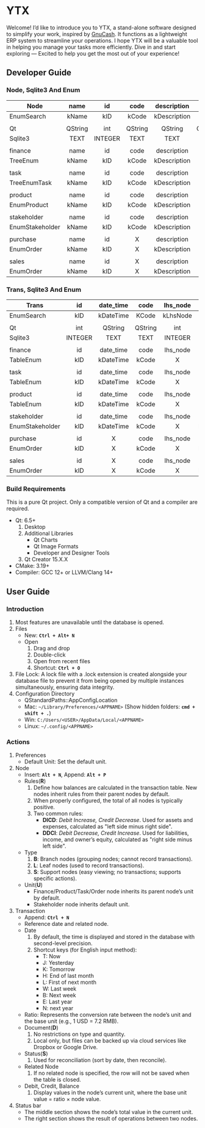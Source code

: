 # YTX

Welcome! I’d like to introduce you to YTX, a stand-alone software designed to simplify your work, inspired by [GnuCash](https://gnucash.org). It functions as a lightweight ERP system to streamline your operations. I hope YTX will be a valuable tool in helping you manage your tasks more efficiently. Dive in and start exploring — Excited to help you get the most out of your experience!

## Developer Guide

### Node, Sqlite3 And Enum

| Node            |  name   |   id    |  code   | description  |  note   |  type   |  rule   |  unit   |  party  | employee  | date_time |  color  |  document   |    first     |   second    | discount  | finished  | initial_total | final_total |
| --------------- | :-----: | :-----: | :-----: | :----------: | :-----: | :-----: | :-----: | :-----: | :-----: | :-------: | :-------: | :-----: | :---------: | :----------: | :---------: | :-------: | :-------: | :-----------: | :---------: |
| EnumSearch      |  kName  |   kID   |  kCode  | kDescription |  kNote  |  kType  |  kRule  |  kUnit  | kParty  | kEmployee | kDateTime | KColor  |  kDocument  |    kFirst    |   kSecond   | kDiscount | kFinished | kInitialTotal | kFinalTotal |
|                 |         |         |         |              |         |         |         |         |         |           |           |         |             |              |             |           |           |               |             |
| Qt              | QString |   int   | QString |   QString    | QString |   int   |  bool   |   int   |   int   |    int    |  QString  | QString | QStringList |    double    |   double    |  double   |   bool    |    double     |   double    |
| Sqlite3         |  TEXT   | INTEGER |  TEXT   |     TEXT     |  TEXT   | INTEGER | BOOLEAN | INTEGER | INTEGER |  INTEGER  |   DATE    |  TEXT   |    TEXT     |   NUMERIC    |   NUMERIC   |  NUMERIC  |  BOOLEAN  |    NUMERIC    |   NUMERIC   |
|                 |         |         |         |              |         |         |         |         |         |           |           |         |             |              |             |           |           |               |             |
| finance         |  name   |   id    |  code   | description  |  note   |  type   |  rule   |  unit   |    X    |     X     |     X     |    X    |      X      |      X       |      X      |     X     |     X     | foreign_total | local_total |
| TreeEnum        |  kName  |   kID   |  kCode  | kDescription |  kNote  |  kType  |  kRule  |  kUnit  |    X    |     X     |     X     |    X    |      X      |      X       |      X      |     X     |     X     | kForeignTotal | kLocalTotal |
|                 |         |         |         |              |         |         |         |         |         |           |           |         |             |              |             |           |           |               |             |
| task            |  name   |   id    |  code   | description  |  note   |  type   |  rule   |  unit   |    X    |     X     | date_time |  color  |  document   |  unit_cost   |      X      |     X     | finished  |   quantity    |   amount    |
| TreeEnumTask    |  kName  |   kID   |  kCode  | kDescription |  kNote  |  kType  |  kRule  |  kUnit  |    X    |     X     | kDateTime | kColor  |  kDocument  |  kUnitCost   |      X      |     X     | kFinished |   kQuantity   |   kAmount   |
|                 |         |         |         |              |         |         |         |         |         |           |           |         |             |              |             |           |           |               |             |
| product         |  name   |   id    |  code   | description  |  note   |  type   |  rule   |  unit   |    X    |     X     |     X     |  color  |      X      |  unit_price  | commission  |     X     |     X     |   quantity    |   amount    |
| EnumProduct     |  kName  |   kID   |  kCode  | kDescription |  kNote  |  kType  |  kRule  |  kUnit  |    X    |     X     |     X     | kColor  |      X      |  kUnitPrice  | kCommission |     X     |     X     |   kQuantity   |   kAmount   |
|                 |         |         |         |              |         |         |         |         |         |           |           |         |             |              |             |           |           |               |             |
| stakeholder     |  name   |   id    |  code   | description  |  note   |  type   |  rule   |  unit   |    X    | employee  | deadline  |    X    |      X      | payment_term |  tax_rate   |     X     |     X     |       X       |   amount    |
| EnumStakeholder |  kName  |   kID   |  kCode  | kDescription |  kNote  |  kType  |  kRule  |  kUnit  |    X    | kEmployee | kDeadline |    X    |      X      | kPaymentTerm |  kTaxRate   |     X     |     X     |       X       |   kAmount   |
|                 |         |         |         |              |         |         |         |         |         |           |           |         |             |              |             |           |           |               |             |
| purchase        |  name   |   id    |    X    | description  |    X    |  type   |  rule   |  unit   |  party  | employee  | date_time |    X    |      X      |    first     |   second    | discount  | finished  | gross_amount  | net_amount  |
| EnumOrder       |  kName  |   kID   |    X    | kDescription |    X    |  kType  |  kRule  |  kUnit  | kParty  | kEmployee | kDateTime |    X    |      X      |    kFirst    |   kSecond   | kDiscount | kFinished | kGrossAmount  | kNetAmount  |
|                 |         |         |         |              |         |         |         |         |         |           |           |         |             |              |             |           |           |               |             |
| sales           |  name   |   id    |    X    | description  |    X    |  type   |  rule   |  unit   |  party  | employee  | date_time |    X    |      X      |    first     |   second    | discount  | finished  | gross_amount  | net_amount  |
| EnumOrder       |  kName  |   kID   |    X    | kDescription |    X    |  kType  |  kRule  |  kUnit  | kParty  | kEmployee | kDateTime |    X    |      X      |    kFirst    |   kSecond   | kDiscount | kFinished | kGrossAmount  | kNetAmount  |

### Trans, Sqlite3 And Enum

| Trans           |   id    | date_time |  code   | lhs_node | lhs_ratio  | lhs_debit | lhs_credit | description  |   support_id    | discount  |  document   |  state  | rhs_credit |  rhs_debit   |   rhs_ratio    |    rhs_node    |
| --------------- | :-----: | :-------: | :-----: | :------: | :--------: | :-------: | :--------: | :----------: | :-------------: | :-------: | :---------: | :-----: | :--------: | :----------: | :------------: | :------------: |
| EnumSearch      |   kID   | kDateTime |  KCode  | kLhsNode | kLhsRatio  | kLhsDebit | kLhsCredit | kDescription |   kSupportID    | kDiscount |  kDocument  | kState  | kRhsCredit |  kRhsDebit   |   kRhsRatio    |    kRhsNode    |
|                 |         |           |         |          |            |           |            |              |                 |           |             |         |            |              |                |                |
| Qt              |   int   |  QString  | QString |   int    |   double   |  double   |   double   |   QString    |       int       |  double   | QStringList |  bool   |   double   |    double    |     double     |      int       |
| Sqlite3         | INTEGER |   TEXT    |  TEXT   | INTEGER  |  NUMERIC   |  NUMERIC  |  NUMERIC   |     TEXT     |    INTERGER     |  NUMERIC  |    TEXT     | BOOLEAN |  NUMERIC   |   NUMERIC    |    NUMERIC     |    INTEGER     |
|                 |         |           |         |          |            |           |            |              |                 |           |             |         |            |              |                |                |
| finance         |   id    | date_time |  code   | lhs_node | lhs_ratio  | lhs_debit | lhs_credit | description  |   support_id    |     X     |  document   |  state  | rhs_credit |  rhs_debit   |   rhs_ratio    |    rhs_node    |
| TableEnum       |   kID   | kDateTime |  kCode  |    X     | kLhsRatio  |  kDebit   |  kCredit   | kDescription |   kSupportID    |     X     |  kDocument  | kState  |     X      |      X       |       X        |    kRhsNode    |
|                 |         |           |         |          |            |           |            |              |                 |           |             |         |            |              |                |                |
| task            |   id    | date_time |  code   | lhs_node | unit_cost  | lhs_debit | lhs_credit | description  |   support_id    |     X     |  document   |  state  | rhs_credit |  rhs_debit   |       X        |    rhs_node    |
| TableEnum       |   kID   | kDateTime |  kCode  |    X     | kUnitCost  |  kDebit   |  kCredit   | kDescription |   kSupportID    |     X     |  kDocument  | kState  |     X      |      X       |       X        |    kRhsNode    |
|                 |         |           |         |          |            |           |            |              |                 |           |             |         |            |              |                |                |
| product         |   id    | date_time |  code   | lhs_node | unit_cost  | lhs_debit | lhs_credit | description  |        X        |     X     |  document   |  state  | rhs_credit |  rhs_debit   |       X        |    rhs_node    |
| TableEnum       |   kID   | kDateTime |  kCode  |    X     | kUnitCost  |  kDebit   |  kCredit   | kDescription |        X        |     X     |  kDocument  | kState  |     X      |      X       |       X        |    kRhsNode    |
|                 |         |           |         |          |            |           |            |              |                 |           |             |         |            |              |                |                |
| stakeholder     |   id    | date_time |  code   | lhs_node | unit_price |     X     |     X      | description  | outside_product |     X     |  document   |  state  |     X      |      X       |       X        | inside_product |
| EnumStakeholder |   kID   | kDateTime |  kCode  |    X     | kUnitPrice |     X     |     X      | kDescription | kOutsideProduct |     X     |  kDocument  | kState  |     X      |      X       |       X        | kInsideProduct |
|                 |         |           |         |          |            |           |            |              |                 |           |             |         |            |              |                |                |
| purchase        |   id    |     X     |  code   | lhs_node | unit_price |   first   |   second   | description  | outside_product | discount  |      X      |    X    | net_amount | gross_amount | discount_price | inside_product |
| EnumOrder       |   kID   |     X     |  kCode  |    X     | kUnitPrice |  kFirst   |  kSecond   | kDescription | kOutsideProduct | kDiscount |      X      |    X    | kNetAmount | kGrossAmount | kDiscountPrice | kInsideProduct |
|                 |         |           |         |          |            |           |            |              |                 |           |             |         |            |              |                |                |
| sales           |   id    |     X     |  code   | lhs_node | unit_price |   first   |   second   | description  | outside_product | discount  |      X      |    X    | net_amount | gross_amount | discount_price | inside_product |
| EnumOrder       |   kID   |     X     |  kCode  |    X     | kUnitPrice |  kFirst   |  kSecond   | kDescription | kOutsideProduct | kDiscount |      X      |    X    | kNetAmount | kGrossAmount | kDiscountPrice | kInsideProduct |

### Build Requirements

This is a pure Qt project. Only a compatible version of Qt and a compiler are required.

- Qt: 6.5+
    1. Desktop
    2. Additional Libraries
        - Qt Charts
        - Qt Image Formats
        - Developer and Designer Tools
    3. Qt Creator 15.X.X
- CMake: 3.19+
- Compiler: GCC 12+ or LLVM/Clang 14+

## User Guide

### Introduction

1. Most features are unavailable until the database is opened.
2. Files
    - New: **`Ctrl + Alt+ N`**
    - Open
        1. Drag and drop
        2. Double-click
        3. Open from recent files
        4. Shortcut: **`Ctrl + O`**
3. File Lock: A lock file with a .lock extension is created alongside your database file to prevent it from being opened by multiple instances simultaneously, ensuring data integrity.
4. Configuration Directory
    - QStandardPaths::AppConfigLocation
    - Mac: `~/Library/Preferences/<APPNAME>` (Show hidden folders: **`cmd + shift + .`**)
    - Win: `C:/Users/<USER>/AppData/Local/<APPNAME>`
    - Linux: `~/.config/<APPNAME>`

### Actions

1. Preferences
    - Default Unit: Set the default unit.
2. Node
    - Insert: **`Alt + N`**, Append: **`Alt + P`**
    - Rules(**R**)
        1. Define how balances are calculated in the transaction table. New nodes inherit rules from their parent nodes by default.
        2. When properly configured, the total of all nodes is typically positive.
        3. Two common rules:
            - **DICD**: _Debit Increase, Credit Decrease_. Used for assets and expenses, calculated as "left side minus right side".
            - **DDCI**: _Debit Decrease, Credit Increase_. Used for liabilities, income, and owner’s equity, calculated as "right side minus left side".
    - Type
        1. **B**: Branch nodes (grouping nodes; cannot record transactions).
        2. **L**: Leaf nodes (used to record transactions).
        3. **S**: Support nodes (easy viewing; no transactions; supports specific actions).
    - Unit(**U**)
        - Finance/Product/Task/Order node inherits its parent node’s unit by default.
        - Stakeholder node inherits default unit.
3. Transaction
    - Append: **`Ctrl + N`**
    - Reference date and related node.
    - Date
        1. By default, the time is displayed and stored in the database with second-level precision.
        2. Shortcut keys (for English input method):
            - T: Now
            - J: Yesterday
            - K: Tomorrow
            - H: End of last month
            - L: First of next month
            - W: Last week
            - B: Next week
            - E: Last year
            - N: next year
    - Ratio: Represents the conversion rate between the node’s unit and the base unit (e.g., 1 USD = 7.2 RMB).
    - Document(**D**)
        1. No restrictions on type and quantity.
        2. Local only, but files can be backed up via cloud services like Dropbox or Google Drive.
    - Status(**S**)
        1. Used for reconciliation (sort by date, then reconcile).
    - Related Node
        1. If no related node is specified, the row will not be saved when the table is closed.
    - Debit, Credit, Balance
        1. Display values in the node’s current unit, where the base unit value = ratio × node value.
4. Status bar
    - The middle section shows the node’s total value in the current unit.
    - The right section shows the result of operations between two nodes.
